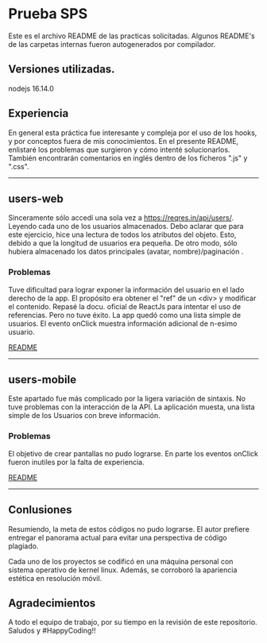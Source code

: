 # Prueba SPS

Este es el archivo README de las practicas solicitadas. 
Algunos README's de las carpetas internas 
fueron autogenerados por compilador.

## Versiones utilizadas.

nodejs 16.14.0
 
## Experiencia 

En general esta práctica fue interesante y compleja por el uso de los hooks,
y por conceptos fuera de mis conocimientos. En el presente README, enlistaré
los problemas que surgieron y cómo intenté solucionarlos.
También encontrarán comentarios en inglés dentro de los 
ficheros ".js" y ".css". 

---

## users-web

Sinceramente sólo accedí una sola vez a https://reqres.in/api/users/. 
Leyendo cada uno de los usuarios almacenados. 
Debo aclarar que para este ejercicio, hice una lectura de todos 
los atributos del objeto. Esto, debido a que la longitud de usuarios 
era pequeña. De otro modo, sólo hubiera almacenado los datos principales
(avatar, nombre)/paginación . 

### Problemas

Tuve dificultad para lograr exponer la información del usuario en el lado
derecho de la app. El propósito era obtener el "ref" de un \<div\> y 
modificar el contenido. Repasé la docu. oficial de ReactJs para intentar 
el uso de referencias. Pero no tuve éxito. La app quedó como una lista 
simple de usuarios. El evento onClick muestra información adicional 
de n-esimo usuario. 
  
[README](https://github.com/keyslot/raulantonio_prueba_react_sps/tree/main/users-web/) 

---

## users-mobile

Este apartado fue más complicado por la ligera variación de sintaxis. 
No tuve problemas con la interacción de la API. La aplicación muesta, 
una lista simple de los Usuarios con breve información. 

### Problemas

El objetivo de crear pantallas no pudo lograrse. 
En parte los eventos onClick fueron inutiles por la falta de experiencia. 

[README](https://github.com/keyslot/raulantonio_prueba_react_sps/tree/main/users-mobile/) 

---

## Conlusiones 

Resumiendo, la meta de estos códigos no pudo lograrse. 
El autor prefiere entregar el panorama actual para evitar una perspectiva 
de código plagiado.   
      
Cada uno de los proyectos se codificó en 
una máquina personal con sistema operativo de kernel linux. Además,
se corroboró la apariencia estética en resolución móvil. 

## Agradecimientos

A todo el equipo de trabajo, por su tiempo en la revisión de este 
repositorio. Saludos y #HappyCoding!!


